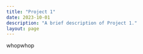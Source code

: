 ```yaml
---
title: "Project 1"
date: 2023-10-01
description: "A brief description of Project 1."
layout: page
---
```

whopwhop

